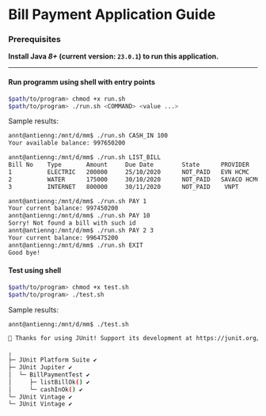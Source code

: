 # Bill Payment Application Guide

### Prerequisites
**Install Java *8+* (current version: `23.0.1`) to run this application.**

---
#### **Run programm using shell with entry points**

```bash
$path/to/program> chmod +x run.sh
$path/to/program> ./run.sh <COMMAND> <value ...>
```

Sample results:
```bash
annt@antienng:/mnt/d/mm$ ./run.sh CASH_IN 100
Your available balance: 997650200

annt@antienng:/mnt/d/mm$ ./run.sh LIST_BILL
Bill No    Type       Amount     Due Date        State      PROVIDER  
1          ELECTRIC   200000     25/10/2020      NOT_PAID   EVN HCMC  
2          WATER      175000     30/10/2020      NOT_PAID   SAVACO HCMC
3          INTERNET   800000     30/11/2020      NOT_PAID    VNPT

annt@antienng:/mnt/d/mm$ ./run.sh PAY 1
Your current balance: 997450200
annt@antienng:/mnt/d/mm$ ./run.sh PAY 10
Sorry! Not found a bill with such id
annt@antienng:/mnt/d/mm$ ./run.sh PAY 2 3
Your current balance: 996475200
annt@antienng:/mnt/d/mm$ ./run.sh EXIT
Good bye!
```
#### **Test using shell**
```bash
$path/to/program> chmod +x test.sh
$path/to/program> ./test.sh
```

Sample results:
```bash
annt@antienng:/mnt/d/mm$ ./test.sh

💚 Thanks for using JUnit! Support its development at https://junit.org/sponsoring

╷
├─ JUnit Platform Suite ✔
├─ JUnit Jupiter ✔
│  └─ BillPaymentTest ✔
│     ├─ listBillOk() ✔
│     └─ cashInOk() ✔
└─ JUnit Vintage ✔
└─ JUnit Vintage ✔
```